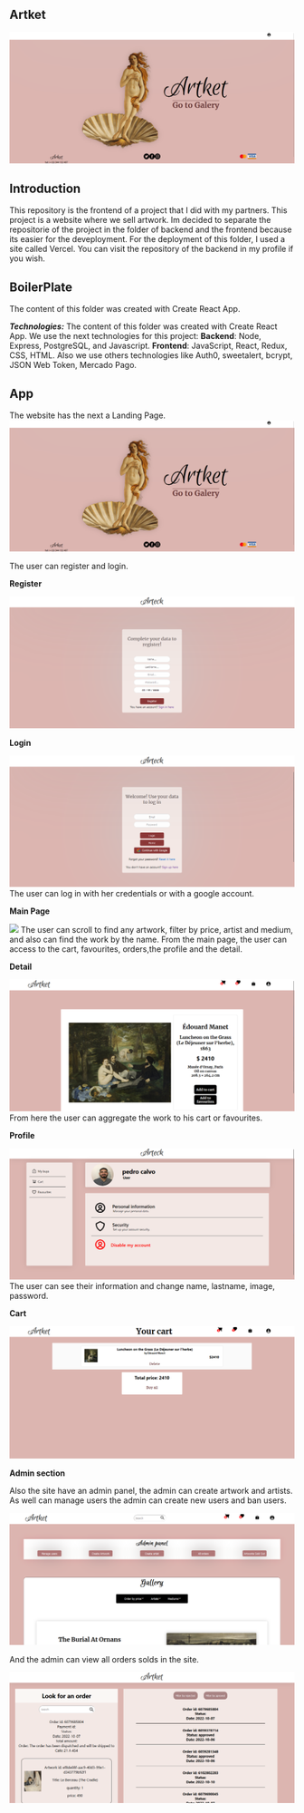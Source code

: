 ## Artket

<img src="./assets/LandingPage.png"> </img>

## Introduction

This repository is the frontend of a project that I did with my partners. This project is a website where we sell artwork.
Im decided to separate the repositorie of the project in the folder of backend and the frontend because its easier for the deveployment.
For the deployment of this folder, I used a site called Vercel.
You can visit the repository of the backend in my profile if you wish.

## BoilerPlate

The content of this folder was created with Create React App.

***Technologies:***
The content of this folder was created with Create React App.
We use the next technologies for this project: **Backend**: Node, Express, PostgreSQL, and Javascript. **Frontend**: JavaScript, React, Redux, CSS, HTML. Also we use others technologies like Auth0, sweetalert, bcrypt, JSON Web Token, Mercado Pago.

## App

The website has the next a Landing Page.
<img src="./assets/LandingPage.png"> </img>

The user can register and login.

**Register**

<img src="./assets/Register.png"> </img>

**Login**

<img src="./assets/Login.png"> </img>
The user can log in with her credentials or with a google account.

**Main Page**

<img src="./assets/MainPage.gif"> </img>
The user can scroll to find any artwork, filter by price, artist and medium, and also can find the work by the name.
From the main page, the user can access to the cart, favourites, orders,the profile and the detail.

**Detail**

<img src="./assets/Detail.png"> </img>
From here the user can aggregate the work to his cart or favourites.

**Profile**

<img src="./assets/UserInfo.png"> </img>
The user can see their information and change name, lastname, image, password.

**Cart**

<img src="./assets/Carrito.png"> </img>

**Admin section**

Also the site have an admin panel, the admin can create artwork and artists. 
As well can manage users the admin can create new users and ban users.

<img src="./assets/AdminPanel.png"> </img>

And the admin can view all orders solds in the site.

<img src="./assets/Orders.png"> </img>







